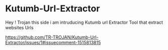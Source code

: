 # Kutumb-Url-Extractor
Hey ! Trojan this side i am intruducing Kutumb url Extractor Tool that extract websites Urls



https://github.com/TR-TROJAN/Kutumb-Url-Extractor/issues/1#issuecomment-1515813815
